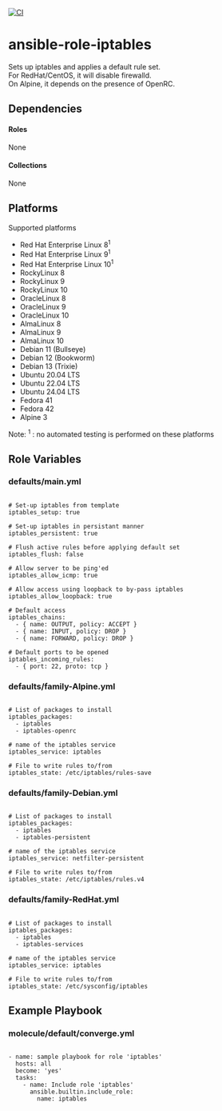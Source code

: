 [![CI](https://github.com/de-it-krachten/ansible-role-iptables/workflows/CI/badge.svg?event=push)](https://github.com/de-it-krachten/ansible-role-iptables/actions?query=workflow%3ACI)


# ansible-role-iptables

Sets up iptables and applies a default rule set.<br>
For RedHat/CentOS, it will disable firewalld.<br>
On Alpine, it depends on the presence of OpenRC.



## Dependencies

#### Roles
None

#### Collections
None

## Platforms

Supported platforms

- Red Hat Enterprise Linux 8<sup>1</sup>
- Red Hat Enterprise Linux 9<sup>1</sup>
- Red Hat Enterprise Linux 10<sup>1</sup>
- RockyLinux 8
- RockyLinux 9
- RockyLinux 10
- OracleLinux 8
- OracleLinux 9
- OracleLinux 10
- AlmaLinux 8
- AlmaLinux 9
- AlmaLinux 10
- Debian 11 (Bullseye)
- Debian 12 (Bookworm)
- Debian 13 (Trixie)
- Ubuntu 20.04 LTS
- Ubuntu 22.04 LTS
- Ubuntu 24.04 LTS
- Fedora 41
- Fedora 42
- Alpine 3

Note:
<sup>1</sup> : no automated testing is performed on these platforms

## Role Variables
### defaults/main.yml
<pre><code>
# Set-up iptables from template
iptables_setup: true

# Set-up iptables in persistant manner
iptables_persistent: true

# Flush active rules before applying default set
iptables_flush: false

# Allow server to be ping'ed
iptables_allow_icmp: true

# Allow access using loopback to by-pass iptables
iptables_allow_loopback: true

# Default access
iptables_chains:
  - { name: OUTPUT, policy: ACCEPT }
  - { name: INPUT, policy: DROP }
  - { name: FORWARD, policy: DROP }

# Default ports to be opened
iptables_incoming_rules:
  - { port: 22, proto: tcp }
</pre></code>

### defaults/family-Alpine.yml
<pre><code>
# List of packages to install
iptables_packages:
  - iptables
  - iptables-openrc

# name of the iptables service
iptables_service: iptables

# File to write rules to/from
iptables_state: /etc/iptables/rules-save
</pre></code>

### defaults/family-Debian.yml
<pre><code>
# List of packages to install
iptables_packages:
  - iptables
  - iptables-persistent

# name of the iptables service
iptables_service: netfilter-persistent

# File to write rules to/from
iptables_state: /etc/iptables/rules.v4
</pre></code>

### defaults/family-RedHat.yml
<pre><code>
# List of packages to install
iptables_packages:
  - iptables
  - iptables-services

# name of the iptables service
iptables_service: iptables

# File to write rules to/from
iptables_state: /etc/sysconfig/iptables
</pre></code>




## Example Playbook
### molecule/default/converge.yml
<pre><code>
- name: sample playbook for role 'iptables'
  hosts: all
  become: 'yes'
  tasks:
    - name: Include role 'iptables'
      ansible.builtin.include_role:
        name: iptables
</pre></code>

